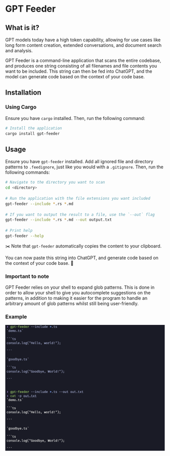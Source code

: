 # GPT Feeder

## What is it?

GPT models today have a high token capability, allowing for use cases like long form content creation, extended conversations, and document search and analysis.

GPT Feeder is a command-line application that scans the entire codebase, and produces one string consisting of all filenames and file contents you want to be included. This string can then be fed into ChatGPT, and the model can generate code based on the context of your code base.

## Installation

### Using Cargo

Ensure you have `cargo` installed. Then, run the following command:

```bash
# Install the application
cargo install gpt-feeder
```

## Usage

Ensure you have `gpt-feeder` installed. Add all ignored file and directory patterns to `.feedignore`, just like you would with a `.gitignore`. Then, run the following commands:

```bash
# Navigate to the directory you want to scan
cd <directory>

# Run the application with the file extensions you want included
gpt-feeder --include *.rs *.md

# If you want to output the result to a file, use the `--out` flag
gpt-feeder --include *.rs *.md --out output.txt

# Print help
gpt-feeder --help
```

✂️ Note that `gpt-feeder` automatically copies the content to your clipboard.

You can now paste this string into ChatGPT, and generate code based on the context of your code base. 🚀

### Important to note

GPT Feeder relies on your shell to expand glob patterns. This is done in order to allow your shell to give you autocomplete suggestions on the patterns, in addition to making it easier for the program to handle an arbitrary amount of glob patterns whilst still being user-friendly.

### Example

![Demo](/static/demo.png)
